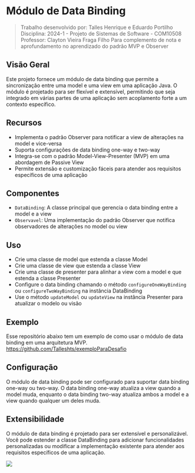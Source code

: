 # Módulo de Data Binding
> Trabalho desenvolvido por: Talles Henrique e Eduardo Portilho
> Disciplina: 2024-1 - Projeto de Sistemas de Software - COM10508
> Professor: Clayton Vieira Fraga Filho
> Para complemento de nota e aprofundamento no aprendizado do padrão MVP e Observer

## Visão Geral

Este projeto fornece um módulo de data binding que permite a sincronização entre uma model e uma view em uma aplicação Java. O módulo é projetado para ser flexível e extensível, permitindo que seja integrado em várias partes de uma aplicação sem acoplamento forte a um contexto específico.

## Recursos

- Implementa o padrão Observer para notificar a view de alterações na model e vice-versa
- Suporta configurações de data binding one-way e two-way
- Integra-se com o padrão Model-View-Presenter (MVP) em uma abordagem de Passive View
- Permite extensão e customização fáceis para atender aos requisitos específicos de uma aplicação

## Componentes

- `DataBinding`: A classe principal que gerencia o data binding entre a model e a view
- `Observavel`: Uma implementação do padrão Observer que notifica observadores de alterações no model ou view

## Uso

- Crie uma classe de model que estenda a classe Model
- Crie uma classe de view que estenda a classe View
- Crie uma classe de presenter para alinhar a view com a model e que estenda a classe Presenter
- Configure o data binding chamando o método `configureOneWayBinding` ou `configureTwoWayBinding` na instância DataBinding
- Use o método `updateModel` ou `updateView` na instância Presenter para atualizar o modelo ou visão

## Exemplo

Esse repositório abaixo tem um exemplo de como usar o módulo de data binding em uma arquitetura MVP.
https://github.com/Talleshts/exemploParaDesafio

## Configuração

O módulo de data binding pode ser configurado para suportar data binding one-way ou two-way. O data binding one-way atualiza a view quando a model muda, enquanto o data binding two-way atualiza ambos a model e a view quando qualquer um deles muda.

## Extensibilidade

O módulo de data binding é projetado para ser extensível e personalizável. Você pode estender a classe DataBinding para adicionar funcionalidades personalizadas ou modificar a implementação existente para atender aos requisitos específicos de uma aplicação.

[![](https://jitpack.io/v/Talleshts/desafioDataBinding.svg)](https://jitpack.io/#Talleshts/desafioDataBinding)
